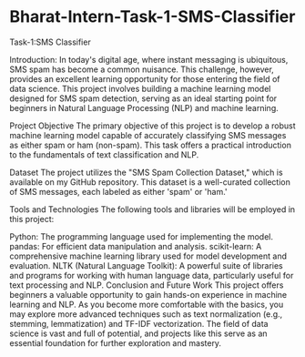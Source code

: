 # Bharat-Intern-Task-1-SMS-Classifier

Task-1:SMS Classifier

Introduction:
In today's digital age, where instant messaging is ubiquitous, SMS spam has become a common nuisance. This challenge, however, provides an excellent learning opportunity for those entering the field of data science. This project involves building a machine learning model designed for SMS spam detection, serving as an ideal starting point for beginners in Natural Language Processing (NLP) and machine learning.

Project Objective
The primary objective of this project is to develop a robust machine learning model capable of accurately classifying SMS messages as either spam or ham (non-spam). This task offers a practical introduction to the fundamentals of text classification and NLP.

Dataset
The project utilizes the "SMS Spam Collection Dataset," which is available on my GitHub repository. This dataset is a well-curated collection of SMS messages, each labeled as either 'spam' or 'ham.'

Tools and Technologies
The following tools and libraries will be employed in this project:

Python: The programming language used for implementing the model.
pandas: For efficient data manipulation and analysis.
scikit-learn: A comprehensive machine learning library used for model development and evaluation.
NLTK (Natural Language Toolkit): A powerful suite of libraries and programs for working with human language data, particularly useful for text processing and NLP.
Conclusion and Future Work
This project offers beginners a valuable opportunity to gain hands-on experience in machine learning and NLP. As you become more comfortable with the basics, you may explore more advanced techniques such as text normalization (e.g., stemming, lemmatization) and TF-IDF vectorization. The field of data science is vast and full of potential, and projects like this serve as an essential foundation for further exploration and mastery.
